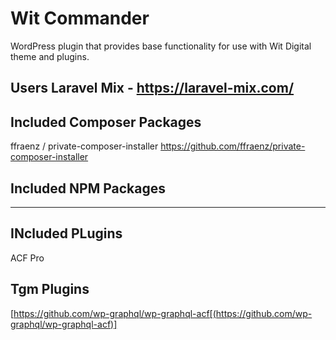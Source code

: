 # Wit Commander

WordPress plugin that provides base functionality for use with Wit Digital theme and plugins.

## Users Laravel Mix - https://laravel-mix.com/

## Included Composer Packages

ffraenz
/
private-composer-installer  https://github.com/ffraenz/private-composer-installer


## Included NPM Packages
****
## INcluded PLugins

ACF Pro

## Tgm Plugins

[https://github.com/wp-graphql/wp-graphql-acf[(https://github.com/wp-graphql/wp-graphql-acf)]
